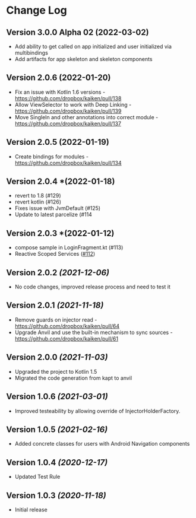 # Change Log

## Version 3.0.0 Alpha 02 (2022-03-02)
- Add ability to get called on app initialized and user initialized via multibindings
- Add artifacts for app skeleton and skeleton components

## Version 2.0.6 (2022-01-20)
- Fix an issue with Kotlin 1.6 versions - https://github.com/dropbox/kaiken/pull/138
- Allow ViewSelector to work with Deep Linking - https://github.com/dropbox/kaiken/pull/139
- Move SingleIn and other annotations into correct module - https://github.com/dropbox/kaiken/pull/137

## Version 2.0.5 (2022-01-19)
- Create bindings for modules - https://github.com/dropbox/kaiken/pull/134

## Version 2.0.4 *(2022-01-18)
- revert to 1.8 (#129)
- revert kotlin (#126)
- Fixes issue with JvmDefault (#125)
- Update to latest parcelize (#114

## Version 2.0.3 *(2022-01-12)
- compose sample in LoginFragment.kt (#113)
- Reactive Scoped Services ([#112](https://github.com/dropbox/kaiken/pull/112))

## Version 2.0.2 *(2021-12-06)*
- No code changes, improved release process and need to test it

## Version 2.0.1 *(2021-11-18)*
- Remove guards on injector read - https://github.com/dropbox/kaiken/pull/64
- Upgrade Anvil and use the built-in mechanism to sync sources - https://github.com/dropbox/kaiken/pull/61

## Version 2.0.0 *(2021-11-03)*
- Upgraded the project to Kotlin 1.5
- Migrated the code generation from kapt to anvil

## Version 1.0.6 *(2021-03-01)*
- Improved testeability by allowing override of InjectorHolderFactory.
## Version 1.0.5 *(2021-02-16)*
- Added concrete classes for users with Android Navigation components

## Version 1.0.4 *(2020-12-17)*
- Updated Test Rule

## Version 1.0.3 *(2020-11-18)*
- Initial release
